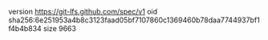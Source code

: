 version https://git-lfs.github.com/spec/v1
oid sha256:6e251953a4b8c3123faad05bf7107860c1369460b78daa7744937bf1f4b4b834
size 9663
